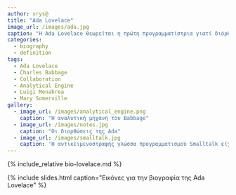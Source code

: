 ```yaml
---
author: xrys@
title: "Ada Lovelace"
image_url: /images/ada.jpg
caption: "Η Ada Lovelace θεωρείται η πρώτη προγραμματίστρια γιατί διόρθωσε και επέκτεινε το έργο του Babbage για την αναλυτική μηχανή του"
categories:
  - biography
  - definition
tags:
  - Ada Lovelace
  - Charles Babbage
  - Collaboration
  - Analytical Engine
  - Luigi Menabrea
  - Μary Somerville
gallery:
  - image_url: /images/analytical_engine.png
    caption: "Η αναλυτική μηχανή του Babbage"
  - image_url: /images/notes.jpg
    caption: "Οι διορθώσεις της Ada"
  - image_url: /images/smalltalk.jpg
    caption: 'Η αντικειμενοστραφής γλώσσα προγραμματισμού Smalltalk είχε έμφαση σε οντότητες υψηλού επιπέδου και στην διάδραση με τον χρήστη και έτσι διευκόλυνε την κατασκευή και τις δοκιμές του λογισμικού που τελικά οδήγησε στους πρώτους επιτυχημένους εμπορικά επιτραπέζιους υπολογιστές'
---
```


{% include_relative bio-lovelace.md %}

{% include slides.html caption="Εικόνες για την βιογραφία της Ada Lovelace" %}
